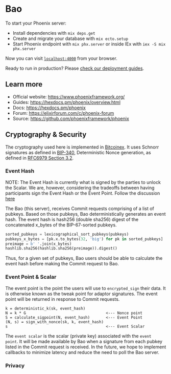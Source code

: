 # Bao

To start your Phoenix server:

  * Install dependencies with `mix deps.get`
  * Create and migrate your database with `mix ecto.setup`
  * Start Phoenix endpoint with `mix phx.server` or inside IEx with `iex -S mix phx.server`

Now you can visit [`localhost:4000`](http://localhost:4000) from your browser.

Ready to run in production? Please [check our deployment guides](https://hexdocs.pm/phoenix/deployment.html).

## Learn more

  * Official website: https://www.phoenixframework.org/
  * Guides: https://hexdocs.pm/phoenix/overview.html
  * Docs: https://hexdocs.pm/phoenix
  * Forum: https://elixirforum.com/c/phoenix-forum
  * Source: https://github.com/phoenixframework/phoenix


## Cryptography & Security

The cryptography used here is implemented in [Bitcoinex](https://github.com/SachinMeier/bitcoinex). It uses Schnorr signatures as defined in [BIP-340](https://github.com/bitcoin/bips/blob/master/bip-0340.mediawiki), Deterministic Nonce generation, as defined in [RFC6979 Section 3.2](https://www.rfc-editor.org/rfc/rfc6979#section-3.2). 

### Event Hash

NOTE: The Event Hash is currently what is signed by the parties to unlock the Scalar. We are, however, considering the tradeoffs between having participants sign the Event Hash or the Event Point. Follow the discussion [here](https://github.com/ExFacto/bao/discussions/1)

The Bao (this server), receives Commit requests comprising of a list of pubkeys. Based on those pubkeys, Bao deterministically generates an event hash. The event hash is hash256 (double sha256) digest of the concatenated x_bytes of the BIP-67-sorted pubkeys.

```python
sorted_pubkeys = lexicographical_sort_pubkeys(pubkeys)
pubkeys_x_bytes = [pk.x.to_bytes(32, 'big') for pk in sorted_pubkeys]
preimage = b' '.join(x_bytes)
hashlib.sha256(hashlib.sha256(preimage)).digest()
```

Thus, for a given set of pubkeys, Bao users should be able to calculate the event hash before making the Commit request to Bao. 

### Event Point & Scalar

The event point is the point the users will use to `encrypted_sign` their data. It is otherwise known as the tweak point for adaptor signatures. The event point will be returned in response to Commit requests.

```code
k = deterministic_k(sk, event_hash)
N = k * G                                   <--- Nonce point 
S = calculate_sigpoint(N, event_hash)       <--- Event Point
(N, s) = sign_with_nonce(sk, k, event_hash)          
s                                           <--- Event Scalar
```

The `event scalar` is the scalar (private key) associated with the `event point`. It will be made available by Bao when a signature from each pubkey listed in the Commit request is received. In the future, we hope to implement callbacks to minimize latency and reduce the need to poll the Bao server. 

### Privacy



